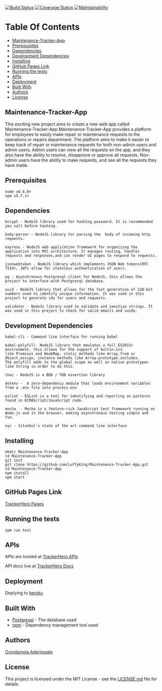 [![Build Status](https://travis-ci.org/LuffyKing/Maintenance-Tracker-App.svg?branch=develop)](https://travis-ci.org/LuffyKing/Maintenance-Tracker-App)
[![Coverage Status](https://coveralls.io/repos/github/LuffyKing/Maintenance-Tracker-App/badge.svg?branch=develop)](https://coveralls.io/github/LuffyKing/Maintenance-Tracker-App?branch=develop&service=github)
[![Maintainability](https://api.codeclimate.com/v1/badges/a2d1970c212fdbc11a63/maintainability)](https://codeclimate.com/github/LuffyKing/Maintenance-Tracker-App/maintainability)
# Table Of Contents
  - [Maintenance-Tracker-App](#maintenance-tracker-app)
  - [Prerequisites](#prerequisites)
  - [Dependencies](#dependencies)
  - [Development Dependencies](#development-dependencies)
  - [Installing](#installing)
  - [GitHub Pages Link](#github-pages-link)
  - [Running the tests](#running-the-tests)
  - [APIs](#apis)
  - [Deployment](#deployment)
  - [Built With](#built-with)
  - [Authors](#authors)
  - [License](#license)

## Maintenance-Tracker-App
This exciting new project aims to create a new web app called Maintenance-Tracker-App.Maintenance-Tracker-App provides a platform for employees to easily make repair or maintenance requests to the operations or repairs department. The platform aims to make it easier to keep track of repair or maintenance requests for both non-admin users and admin users. Admin users can view all the requests on the app, and they also have the ability to resolve, disapprove or approve all requests. Non-admin users have the ability to make requests, and see all the requests they have made.

## Prerequisites
```
node v8.6.0+
npm v5.7.1+
```

## Dependencies
```
bcrypt - NodeJS library used for hashing password. It is recommended you salt before hashing.

body-parser - NodeJS library for parsing the  body of incoming http requests.

express - NodeJS web application framework for organizing the application into MVC architecture. It manages routing, handles requests and responses,and can render UI pages to respond to requests.

jsonwebtoken - NodeJS library which implements JSON Web tokens(RFC 7519), JWTs allow for stateless authentication of users.

pg - Asynchronous Postgresql client for NodeJS, this allows the project to interface with Postgresql database.

uuid - NodeJS library that allows for the fast generation of 128-bit numbers used to identify unique information. It was used in this project to generate ids for users and requests.

validator - NodeJs library used to validate and sanitize strings. It was used in this project to check for valid emails and uuids.
```

## Development Dependencies
```
babel-cli - Command line interface for running babel

babel-polyfill- NodeJS library that emulates a full ES2015+ environment, this allows for the support of bultin-ins
like Promises and WeakMap, static methods like Array.from or Object.assign, instance methods like Array.prototype.includes.
The polyfill adds to the global scope as well as native prototypes like String in order to do this.

chai - NodeJS is a BDD / TDD assertion library

dotenv -  A zero-dependency module that loads environment variables from a .env file into process.env

eslint - ESLint is a tool for identifying and reporting on patterns found in ECMAScript/JavaScript code.

mocha  - Mocha is a feature-rich JavaScript test framework running on Node.js and in the browser, making asynchronous testing simple and fun.

nyc - Istanbul's state of the art command line interface
```

## Installing
```
mkdir Maintenance-Tracker-App
cd Maintenance-Tracker-App
git init
git clone https://github.com/LuffyKing/Maintenance-Tracker-App.git
cd Maintenance-Tracker-App
npm install
npm start
```
## GitHub Pages Link
[TrackerHero Pages](https://luffyking.github.io/Maintenance-Tracker-App/)

## Running the tests

```
npm run test
```
## APIs

APIs are hosted at [TrackerHero APIs](https://trackerhero.herokuapp.com/api/v1)

API docs live at [TrackerHero Docs](https://trackerhero.herokuapp.com/api/v1/api-docs)

## Deployment

Deplying to [heroku](https://devcenter.heroku.com/articles/getting-started-with-nodejs#deploy-the-app)

## Built With

* [Postgresql](https://www.postgresql.org/) - The database used
* [npm](http://npmjs.com/) - Dependency management tool used

## Authors
[Oyindamola Aderinwale](https://github.com/LuffyKing)

## License

This project is licensed under the MIT License - see the [LICENSE.md](LICENSE.md) file for details
